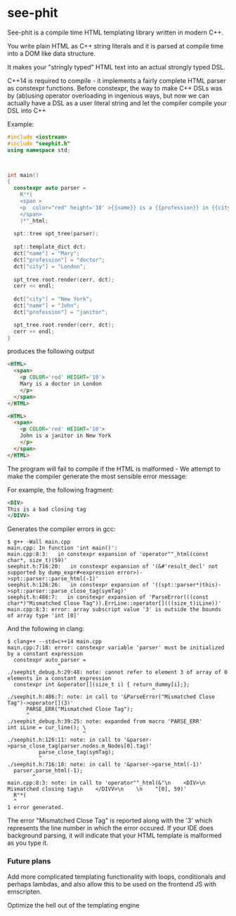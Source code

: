 # see-phit

See-phit is a compile time HTML templating library written in modern C++. 

You write plain HTML as C++ string literals and it is parsed at compile time into a DOM like data structure.

It makes your "stringly typed" HTML text into an actual strongly typed DSL. 

C++14 is required to compile - it implements a fairly complete HTML parser as constexpr functions.
Before constexpr, the way to make C++ DSLs was by (ab)using operator overloading in ingenious ways, but now we can actually have a DSL as a user literal string and let the compiler compile your DSL into C++
 

Example:
``` cpp
#include <iostream>
#include "seephit.h"
using namespace std;



int main()
{
  constexpr auto parser =
    R"*(
    <span >
    <p  color="red" height='10' >{{name}} is a {{profession}} in {{city}}</p  >
    </span>
    )*"_html;
    
  spt::tree spt_tree(parser);
  
  spt::template_dict dct;
  dct["name"] = "Mary";
  dct["profession"] = "doctor";
  dct["city"] = "London";
  
  spt_tree.root.render(cerr, dct);
  cerr << endl;
  
  dct["city"] = "New York";
  dct["name"] = "John";
  dct["profession"] = "janitor";

  spt_tree.root.render(cerr, dct);
  cerr << endl;
}
```

produces the following output
``` html
<HTML>
  <span>
    <p COLOR='red' HEIGHT='10'>
    Mary is a doctor in London
    </p>
  </span>
</HTML>

<HTML>
  <span>
    <p COLOR='red' HEIGHT='10'>
    John is a janitor in New York
    </p>
  </span>
</HTML>
```
The program will fail to compile if the HTML is malformed - We attempt to make the compiler generate the most sensible error message: 

For example, the following fragment:
    
``` html
<DIV>
This is a bad closing tag
</DIVV>
```

Generates the compiler errors in gcc:

    $ g++ -Wall main.cpp
    main.cpp: In function 'int main()':
    main.cpp:8:3:   in constexpr expansion of 'operator""_html(const char*, size_t)(59)'
    seephit.h:716:20:   in constexpr expansion of '(&#'result_decl' not supported by dump_expr#<expression error>)->spt::parser::parse_html(-1)'
    seephit.h:126:26:   in constexpr expansion of '((spt::parser*)this)->spt::parser::parse_close_tag(symTag)'
    seephit.h:486:7:   in constexpr expansion of 'ParseError(((const char*)"Mismatched Close Tag")).ErrLine::operator[](((size_t)iLine))'
    main.cpp:8:3: error: array subscript value '3' is outside the bounds of array type 'int [0]'

And the following in clang:

    $ clang++ --std=c++14 main.cpp
    main.cpp:7:18: error: constexpr variable 'parser' must be initialized by a constant expression
      constexpr auto parser =
                    ^
    ./seephit_debug.h:29:48: note: cannot refer to element 3 of array of 0 elements in a constant expression
      constexpr int &operator[](size_t i) { return dummy[i];};
                                                  ^
    ./seephit.h:486:7: note: in call to '&ParseError("Mismatched Close Tag")->operator[](3)'
          PARSE_ERR("Mismatched Close Tag");
          ^
    ./seephit_debug.h:39:25: note: expanded from macro 'PARSE_ERR'
    int iLine = cur_line(); \
                            ^
    ./seephit.h:126:11: note: in call to '&parser->parse_close_tag(parser.nodes.m_Nodes[0].tag)'
              parse_close_tag(symTag);
              ^
    ./seephit.h:716:10: note: in call to '&parser->parse_html(-1)'
      parser.parse_html(-1);
            ^
    main.cpp:8:3: note: in call to 'operator""_html(&"\n    <DIV>\n    Mismatched closing tag\n    </DIVV>\n    \n    "[0], 59)'
      R"*(
      ^
    1 error generated.

The error "Mismatched Close Tag" is reported along with the '3' which represents the line number in which the error occured.
If your IDE does background parsing, it will indicate that your HTML template is malformed as you type it.

### Future plans
Add more complicated templating functionality with loops, conditionals and perhaps lambdas, and also allow this to be used on the frontend JS with emscripten.

Optimize the hell out of the templating engine


